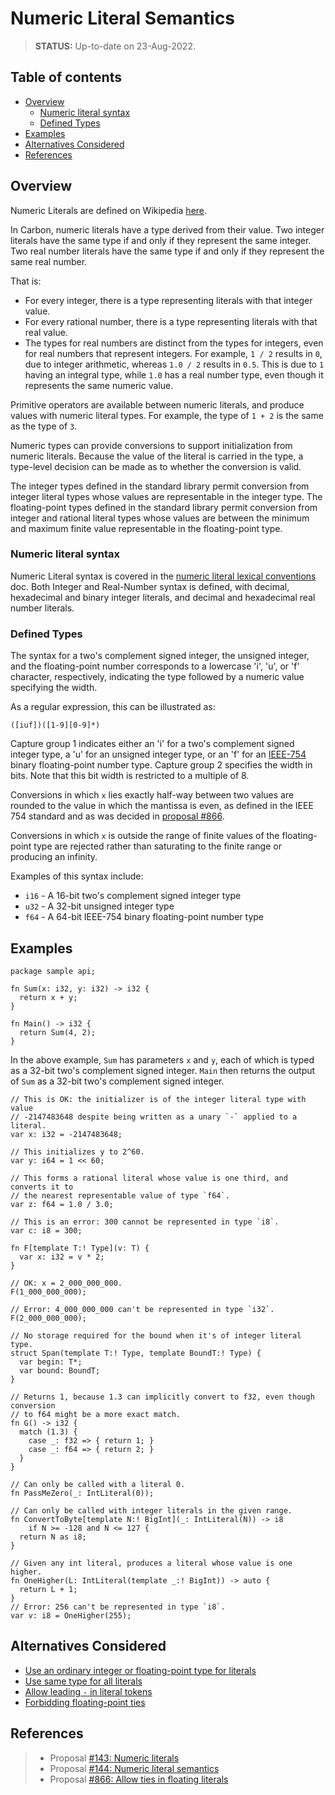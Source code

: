 # Numeric Literal Semantics

<!--
Part of the Carbon Language project, under the Apache License v2.0 with LLVM
Exceptions. See /LICENSE for license information.
SPDX-License-Identifier: Apache-2.0 WITH LLVM-exception
-->

> **STATUS:** Up-to-date on 23-Aug-2022.

<!-- toc -->

## Table of contents

-   [Overview](#overview)
    -   [Numeric literal syntax](#numeric-literal-syntax)
    -   [Defined Types](#defined-types)
-   [Examples](#examples)
-   [Alternatives Considered](#alternatives-considered)
-   [References](#references)

<!-- tocstop -->

## Overview

Numeric Literals are defined on Wikipedia
[here](<https://en.wikipedia.org/wiki/Literal_(computer_programming)>).

In Carbon, numeric literals have a type derived from their value. Two integer
literals have the same type if and only if they represent the same integer. Two
real number literals have the same type if and only if they represent the same
real number.

That is:

-   For every integer, there is a type representing literals with that integer
    value.
-   For every rational number, there is a type representing literals with that
    real value.
-   The types for real numbers are distinct from the types for integers, even
    for real numbers that represent integers. For example, `1 / 2` results in
    `0`, due to integer arithmetic, whereas `1.0 / 2` results in `0.5`. This is
    due to `1` having an integral type, while `1.0` has a real number type, even
    though it represents the same numeric value.

Primitive operators are available between numeric literals, and produce values
with numeric literal types. For example, the type of `1 + 2` is the same as the
type of `3`.

Numeric types can provide conversions to support initialization from numeric
literals. Because the value of the literal is carried in the type, a type-level
decision can be made as to whether the conversion is valid.

The integer types defined in the standard library permit conversion from integer
literal types whose values are representable in the integer type. The
floating-point types defined in the standard library permit conversion from
integer and rational literal types whose values are between the minimum and
maximum finite value representable in the floating-point type.

### Numeric literal syntax

Numeric Literal syntax is covered in the
[numeric literal lexical conventions](lexical_conventions/numeric_literals.md)
doc. Both Integer and Real-Number syntax is defined, with decimal, hexadecimal
and binary integer literals, and decimal and hexadecimal real number literals.

### Defined Types

The syntax for a two's complement signed integer, the unsigned integer, and the
floating-point number corresponds to a lowercase 'i', 'u', or 'f' character,
respectively, indicating the type followed by a numeric value specifying the
width.

As a regular expression, this can be illustrated as:

```re
([iuf])([1-9][0-9]*)
```

Capture group 1 indicates either an 'i' for a two's complement signed integer
type, a 'u' for an unsigned integer type, or an 'f' for an
[IEEE-754](https://en.wikipedia.org/wiki/IEEE_754) binary floating-point number
type. Capture group 2 specifies the width in bits. Note that this bit width is
restricted to a multiple of 8.

Conversions in which `x` lies exactly half-way between two values are rounded to
the value in which the mantissa is even, as defined in the IEEE 754 standard and
as was decided in
[proposal #866](https://github.com/carbon-language/carbon-lang/pull/866).

Conversions in which `x` is outside the range of finite values of the
floating-point type are rejected rather than saturating to the finite range or
producing an infinity.

Examples of this syntax include:

-   `i16` - A 16-bit two's complement signed integer type
-   `u32` - A 32-bit unsigned integer type
-   `f64` - A 64-bit IEEE-754 binary floating-point number type

## Examples

```carbon
package sample api;

fn Sum(x: i32, y: i32) -> i32 {
  return x + y;
}

fn Main() -> i32 {
  return Sum(4, 2);
}
```

In the above example, `Sum` has parameters `x` and `y`, each of which is typed
as a 32-bit two's complement signed integer. `Main` then returns the output of
`Sum` as a 32-bit two's complement signed integer.

```carbon
// This is OK: the initializer is of the integer literal type with value
// -2147483648 despite being written as a unary `-` applied to a literal.
var x: i32 = -2147483648;

// This initializes y to 2^60.
var y: i64 = 1 << 60;

// This forms a rational literal whose value is one third, and converts it to
// the nearest representable value of type `f64`.
var z: f64 = 1.0 / 3.0;

// This is an error: 300 cannot be represented in type `i8`.
var c: i8 = 300;

fn F[template T:! Type](v: T) {
  var x: i32 = v * 2;
}

// OK: x = 2_000_000_000.
F(1_000_000_000);

// Error: 4_000_000_000 can't be represented in type `i32`.
F(2_000_000_000);

// No storage required for the bound when it's of integer literal type.
struct Span(template T:! Type, template BoundT:! Type) {
  var begin: T*;
  var bound: BoundT;
}

// Returns 1, because 1.3 can implicitly convert to f32, even though conversion
// to f64 might be a more exact match.
fn G() -> i32 {
  match (1.3) {
    case _: f32 => { return 1; }
    case _: f64 => { return 2; }
  }
}

// Can only be called with a literal 0.
fn PassMeZero(_: IntLiteral(0));

// Can only be called with integer literals in the given range.
fn ConvertToByte[template N:! BigInt](_: IntLiteral(N)) -> i8
    if N >= -128 and N <= 127 {
  return N as i8;
}

// Given any int literal, produces a literal whose value is one higher.
fn OneHigher(L: IntLiteral(template _:! BigInt)) -> auto {
  return L + 1;
}
// Error: 256 can't be represented in type `i8`.
var v: i8 = OneHigher(255);
```

## Alternatives Considered

-   [Use an ordinary integer or floating-point type for literals](/proposals/p0144.md#use-an-ordinary-integer-or-floating-point-type-for-literals)
-   [Use same type for all literals](/proposals/p0144.md#use-same-type-for-all-literals)
-   [Allow leading `-` in literal tokens](/proposals/p0144.md#allow-leading---in-literal-tokens)
-   [Forbidding floating-point ties](/proposals/p0866.md/#alternatives-considered)

## References

> -   Proposal
>     [#143: Numeric literals](https://github.com/carbon-language/carbon-lang/pull/143)
> -   Proposal
>     [#144: Numeric literal semantics](https://github.com/carbon-language/carbon-lang/pull/144)
> -   Proposal
>     [#866: Allow ties in floating literals](https://github.com/carbon-language/carbon-lang/pull/866)
